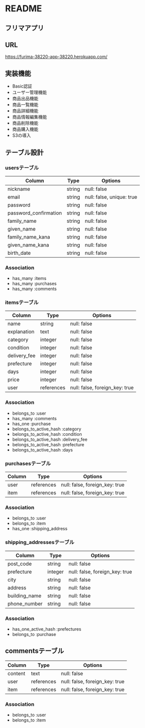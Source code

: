 # README

## フリマアプリ

## URL 
 https://furima-38220-app-38220.herokuapp.com/

## 実装機能　
* Basic認証
* ユーザー管理機能
* 商品出品機能
* 商品一覧機能
* 商品詳細機能
* 商品情報編集機能
* 商品削除機能
* 商品購入機能
* S3の導入

## テーブル設計 

### usersテーブル
|Column                 |Type    |Options                    |
|-----------------------|--------|---------------------------|
| nickname              | string | null: false               |
| email                 | string | null: false, unique: true |
| password              | string | null: false               |
| password_confirmation | string | null: false               |
| family_name           | string | null: false               |
| given_name            | string | null: false               |
| family_name_kana      | string | null: false               |
| given_name_kana       | string | null: false               |
| birth_date            | string | null: false               |

### Association
- has_many :items
- has_many :purchases
- has_many :comments


### itemsテーブル
|Column        |Type        |Options                         |
|--------------|----------- |--------------------------------|
| name         | string     | null: false                    |
| explanation  | text       | null: false                    | 
| category     | integer    | null: false                    |
| condition    | integer    | null: false                    |
| delivery_fee | integer    | null: false                    |
| prefecture   | integer    | null: false                    | 
| days         | integer    | null: false                    |
| price        | integer    | null: false                    |
| user         | references | null: false, foreign_key: true |

### Association
- belongs_to :user
- has_many :comments
- has_one :purchase
- belongs_to_active_hash :category
- belongs_to_active_hash :condition
- belongs_to_active_hash :delivery_fee
- belongs_to_active_hash :prefecture
- belongs_to_active_hash :days


### purchasesテーブル
|Column|Type        |Options                         |
|------|------------|--------------------------------|
| user | references | null: false, foreign_key: true |
| item | references | null: false, foreign_key: true |

### Association
- belongs_to :user
- belongs_to :item
- has_one :shipping_address




### shipping_addressesテーブル
|Column         |Type     |Options                         |
|---------------|---------|--------------------------------|
| post_code     | string  | null: false                    |
| prefecture    | integer | null: false, foreign_key: true | 
| city          | string  | null: false                    |
| address       | string  | null: false                    |
| building_name | string  | null: false                    |
| phone_number  | string  | null: false                    |

### Association
- has_one_active_hash :prefectures
- belongs_to :purchase





## commentsテーブル
|Column   |Type        | Options                        |
|---------|----------- | -------------------------------|
| content | text       | null: false                    |
| user    | references | null: false, foreign_key: true |
| item    | references | null: false, foreign_key: true |

### Association
- belongs_to :user
- belongs_to :item










